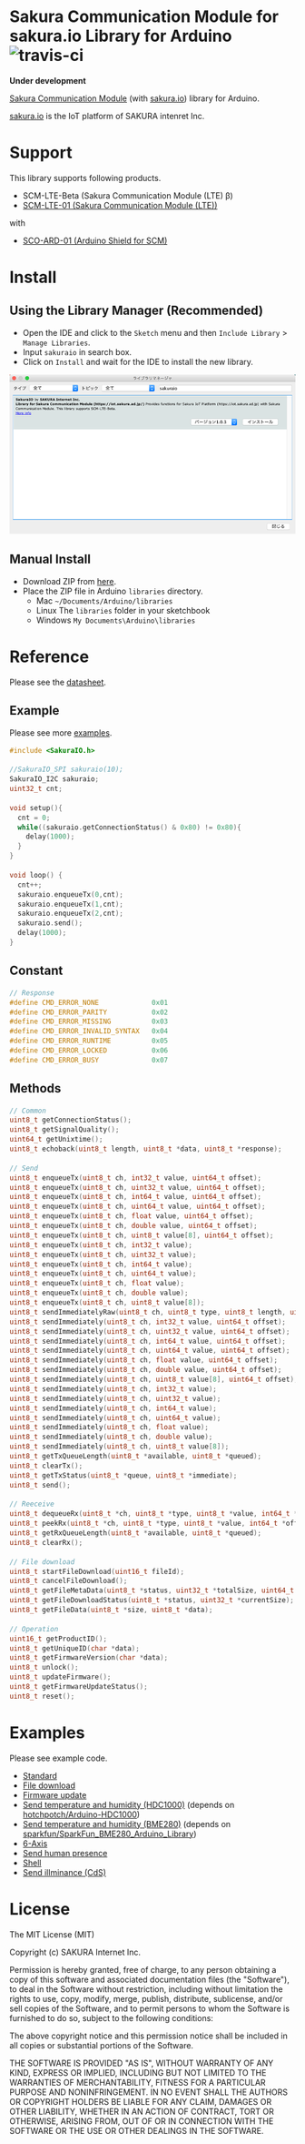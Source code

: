 # Sakura Communication Module for sakura.io Library for Arduino ![travis-ci](https://travis-ci.org/sakuraio/SakuraIOArduino.svg?branch=master)

**Under development**

[Sakura Communication Module](https://sakura.io/product/) (with [sakura.io](https://sakura.io/)) library for Arduino.

[sakura.io](https://sakura.io/) is the IoT platform of SAKURA intenret Inc.

# Support

This library supports following products.

* SCM-LTE-Beta (Sakura Communication Module (LTE) β)
* [SCM-LTE-01 (Sakura Communication Module (LTE))](https://sakura.io/product/module_lte.html)

with

* [SCO-ARD-01 (Arduino Shield for SCM)](https://sakura.io/product/arduino.html)

# Install

## Using the Library Manager (Recommended)

* Open the IDE and click to the `Sketch` menu and then `Include Library` > `Manage Libraries`.
* Input `sakuraio` in search box.
* Click on `Install` and wait for the IDE to install the new library.

![Library Manager](docs/librarymanager.png)


## Manual Install

* Download ZIP from [here](https://github.com/sakuraio/SakuraIOArduino/archive/master.zip).
* Place the ZIP file in Arduino `libraries` directory.
  * Mac `~/Documents/Arduino/libraries`
  * Linux The `libraries` folder in your sketchbook
  * Windows `My Documents\Arduino\libraries`


# Reference

Please see the [datasheet](https://sakura.io/developer/pdf/sakura_module_datasheet_latest.pdf).


## Example

Please see more [examples](#examples).

```cpp
#include <SakuraIO.h>

//SakuraIO_SPI sakuraio(10);
SakuraIO_I2C sakuraio;
uint32_t cnt;

void setup(){
  cnt = 0;
  while((sakuraio.getConnectionStatus() & 0x80) != 0x80){
    delay(1000);
  }
}

void loop() {
  cnt++;
  sakuraio.enqueueTx(0,cnt);
  sakuraio.enqueueTx(1,cnt);
  sakuraio.enqueueTx(2,cnt);
  sakuraio.send();
  delay(1000);
}
```


## Constant

```cpp
// Response
#define CMD_ERROR_NONE             0x01
#define CMD_ERROR_PARITY           0x02
#define CMD_ERROR_MISSING          0x03
#define CMD_ERROR_INVALID_SYNTAX   0x04
#define CMD_ERROR_RUNTIME          0x05
#define CMD_ERROR_LOCKED           0x06
#define CMD_ERROR_BUSY             0x07
```

## Methods

```cpp
// Common
uint8_t getConnectionStatus();
uint8_t getSignalQuality();
uint64_t getUnixtime();
uint8_t echoback(uint8_t length, uint8_t *data, uint8_t *response);

// Send
uint8_t enqueueTx(uint8_t ch, int32_t value, uint64_t offset);
uint8_t enqueueTx(uint8_t ch, uint32_t value, uint64_t offset);
uint8_t enqueueTx(uint8_t ch, int64_t value, uint64_t offset);
uint8_t enqueueTx(uint8_t ch, uint64_t value, uint64_t offset);
uint8_t enqueueTx(uint8_t ch, float value, uint64_t offset);
uint8_t enqueueTx(uint8_t ch, double value, uint64_t offset);
uint8_t enqueueTx(uint8_t ch, uint8_t value[8], uint64_t offset);
uint8_t enqueueTx(uint8_t ch, int32_t value);
uint8_t enqueueTx(uint8_t ch, uint32_t value);
uint8_t enqueueTx(uint8_t ch, int64_t value);
uint8_t enqueueTx(uint8_t ch, uint64_t value);
uint8_t enqueueTx(uint8_t ch, float value);
uint8_t enqueueTx(uint8_t ch, double value);
uint8_t enqueueTx(uint8_t ch, uint8_t value[8]);
uint8_t sendImmediatelyRaw(uint8_t ch, uint8_t type, uint8_t length, uint8_t *data, uint64_t offset);
uint8_t sendImmediately(uint8_t ch, int32_t value, uint64_t offset);
uint8_t sendImmediately(uint8_t ch, uint32_t value, uint64_t offset);
uint8_t sendImmediately(uint8_t ch, int64_t value, uint64_t offset);
uint8_t sendImmediately(uint8_t ch, uint64_t value, uint64_t offset);
uint8_t sendImmediately(uint8_t ch, float value, uint64_t offset);
uint8_t sendImmediately(uint8_t ch, double value, uint64_t offset);
uint8_t sendImmediately(uint8_t ch, uint8_t value[8], uint64_t offset);
uint8_t sendImmediately(uint8_t ch, int32_t value);
uint8_t sendImmediately(uint8_t ch, uint32_t value);
uint8_t sendImmediately(uint8_t ch, int64_t value);
uint8_t sendImmediately(uint8_t ch, uint64_t value);
uint8_t sendImmediately(uint8_t ch, float value);
uint8_t sendImmediately(uint8_t ch, double value);
uint8_t sendImmediately(uint8_t ch, uint8_t value[8]);
uint8_t getTxQueueLength(uint8_t *available, uint8_t *queued);
uint8_t clearTx();
uint8_t getTxStatus(uint8_t *queue, uint8_t *immediate);
uint8_t send();

// Reeceive
uint8_t dequeueRx(uint8_t *ch, uint8_t *type, uint8_t *value, int64_t *offset);
uint8_t peekRx(uint8_t *ch, uint8_t *type, uint8_t *value, int64_t *offset);
uint8_t getRxQueueLength(uint8_t *available, uint8_t *queued);
uint8_t clearRx();

// File download
uint8_t startFileDownload(uint16_t fileId);
uint8_t cancelFileDownload();
uint8_t getFileMetaData(uint8_t *status, uint32_t *totalSize, uint64_t *timestamp, uint32_t *crc);
uint8_t getFileDownloadStatus(uint8_t *status, uint32_t *currentSize);
uint8_t getFileData(uint8_t *size, uint8_t *data);

// Operation
uint16_t getProductID();
uint8_t getUniqueID(char *data);
uint8_t getFirmwareVersion(char *data);
uint8_t unlock();
uint8_t updateFirmware();
uint8_t getFirmwareUpdateStatus();
uint8_t reset();
```


# Examples

Please see example code.

* [Standard](./examples/Standard/Standard.ino)
* [File download](./examples/FileDownload/FileDownload.ino)
* [Firmware update](./examples/FirmwareUpdate/FirmwareUpdate.ino)
* [Send temperature and humidity (HDC1000)](./examples/HDC1000/HDC1000.ino) (depends on [hotchpotch/Arduino-HDC1000](https://github.com/hotchpotch/Arduino-HDC1000))
* [Send temperature and humidity (BME280)](./examples/BME280/BME280.ino) (depends on [sparkfun/SparkFun_BME280_Arduino_Library](https://github.com/sparkfun/SparkFun_BME280_Arduino_Library))
* [6-Axis](./examples/GY-521/GY-521.ino)
* [Send human presence](./examples/SB412A/SB412A.ino)
* [Shell](./examples/Shell/Shell.ino)
* [Send illminance (CdS)](./examples/CdS/CdS.ino)



# License

The MIT License (MIT)

Copyright (c) SAKURA Internet Inc.

Permission is hereby granted, free of charge, to any person obtaining a copy of this software and associated documentation files (the "Software"), to deal in the Software without restriction, including without limitation the rights to use, copy, modify, merge, publish, distribute, sublicense, and/or sell copies of the Software, and to permit persons to whom the Software is furnished to do so, subject to the following conditions:

The above copyright notice and this permission notice shall be included in all copies or substantial portions of the Software.

THE SOFTWARE IS PROVIDED "AS IS", WITHOUT WARRANTY OF ANY KIND, EXPRESS OR IMPLIED, INCLUDING BUT NOT LIMITED TO THE WARRANTIES OF MERCHANTABILITY, FITNESS FOR A PARTICULAR PURPOSE AND NONINFRINGEMENT. IN NO EVENT SHALL THE AUTHORS OR COPYRIGHT HOLDERS BE LIABLE FOR ANY CLAIM, DAMAGES OR OTHER LIABILITY, WHETHER IN AN ACTION OF CONTRACT, TORT OR OTHERWISE, ARISING FROM, OUT OF OR IN CONNECTION WITH THE SOFTWARE OR THE USE OR OTHER DEALINGS IN THE SOFTWARE.
